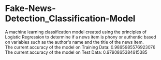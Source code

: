 # Fake-News-Detection_Classification-Model
A machine learning classification model created using the principles of Logistic Regression to determine if a news item is phony or authentic based on variables such as the author's name and the title of the news item.<br>
The current accuracy of the model on Training Data: 0.9865985576923076<br>
The current accuracy of the model on Test Data: 0.9790865384615385
